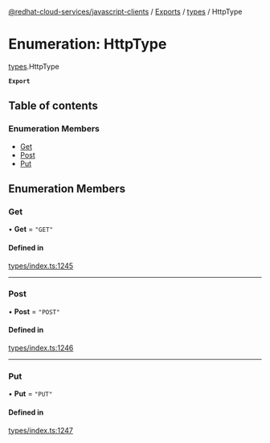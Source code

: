 [@redhat-cloud-services/javascript-clients](../README.md) / [Exports](../modules.md) / [types](../modules/types.md) / HttpType

# Enumeration: HttpType

[types](../modules/types.md).HttpType

**`Export`**

## Table of contents

### Enumeration Members

- [Get](types.HttpType.md#get)
- [Post](types.HttpType.md#post)
- [Put](types.HttpType.md#put)

## Enumeration Members

### Get

• **Get** = ``"GET"``

#### Defined in

[types/index.ts:1245](https://github.com/RedHatInsights/javascript-clients/blob/main/packages/notifications/types/index.ts#L1245)

___

### Post

• **Post** = ``"POST"``

#### Defined in

[types/index.ts:1246](https://github.com/RedHatInsights/javascript-clients/blob/main/packages/notifications/types/index.ts#L1246)

___

### Put

• **Put** = ``"PUT"``

#### Defined in

[types/index.ts:1247](https://github.com/RedHatInsights/javascript-clients/blob/main/packages/notifications/types/index.ts#L1247)
